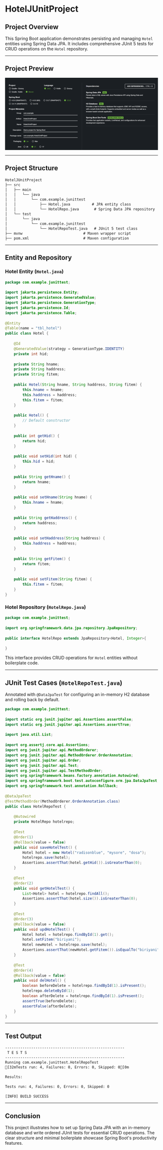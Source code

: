 # HotelJUnitProject

## Project Overview
This Spring Boot application demonstrates persisting and managing `Hotel` entities using Spring Data JPA. It includes comprehensive JUnit 5 tests for CRUD operations on the `Hotel` repository.

---

## Project Preview
![App Screenshot](./Image.png)

---

## Project Structure
```
HotelJUnitProject
├── src
│   ├── main
│   │   └── java
│   │       └── com.example.junittest
│   │           ├── Hotel.java          # JPA entity class
│   │           └── HotelRepo.java       # Spring Data JPA repository
│   └── test
│       └── java
│           └── com.example.junittest
│               └── HotelRepoTest.java   # JUnit 5 test class
├── mvnw                            # Maven wrapper script
├── pom.xml                         # Maven configuration
```

---

## Entity and Repository
### Hotel Entity (`Hotel.java`)
```java
package com.example.junittest;

import jakarta.persistence.Entity;
import jakarta.persistence.GeneratedValue;
import jakarta.persistence.GenerationType;
import jakarta.persistence.Id;
import jakarta.persistence.Table;

@Entity
@Table(name = "tbl_hotel")
public class Hotel {

    @Id
    @GeneratedValue(strategy = GenerationType.IDENTITY)
    private int hid;

    private String hname;
    private String haddress;
    private String fitem;

    public Hotel(String hname, String haddress, String fitem) {
        this.hname = hname;
        this.haddress = haddress;
        this.fitem = fitem;
    }

    public Hotel() {
        // Default constructor
    }

    public int getHid() {
        return hid;
    }

    public void setHid(int hid) {
        this.hid = hid;
    }

    public String getHname() {
        return hname;
    }

    public void setHname(String hname) {
        this.hname = hname;
    }

    public String getHaddress() {
        return haddress;
    }

    public void setHaddress(String haddress) {
        this.haddress = haddress;
    }

    public String getFitem() {
        return fitem;
    }

    public void setFitem(String fitem) {
        this.fitem = fitem;
    }
}
```

### Hotel Repository (`HotelRepo.java`)
```java
package com.example.junittest;

import org.springframework.data.jpa.repository.JpaRepository; 

public interface HotelRepo extends JpaRepository<Hotel, Integer>{ 
 
} 
```

This interface provides CRUD operations for `Hotel` entities without boilerplate code.

---

## JUnit Test Cases (`HotelRepoTest.java`)
Annotated with `@DataJpaTest` for configuring an in-memory H2 database and rolling back by default.

```java
package com.example.junittest;

import static org.junit.jupiter.api.Assertions.assertFalse;
import static org.junit.jupiter.api.Assertions.assertTrue;

import java.util.List;

import org.assertj.core.api.Assertions;
import org.junit.jupiter.api.MethodOrderer;
import org.junit.jupiter.api.MethodOrderer.OrderAnnotation;
import org.junit.jupiter.api.Order;
import org.junit.jupiter.api.Test;
import org.junit.jupiter.api.TestMethodOrder;
import org.springframework.beans.factory.annotation.Autowired;
import org.springframework.boot.test.autoconfigure.orm.jpa.DataJpaTest;
import org.springframework.test.annotation.Rollback;

@DataJpaTest
@TestMethodOrder(MethodOrderer.OrderAnnotation.class)
public class HotelRepoTest {

    @Autowired
    private HotelRepo hotelrepo;

    @Test
    @Order(1)
    @Rollback(value = false)
    public void saveHotelTest() {
        Hotel hotel = new Hotel("radisonblue", "mysore", "dosa");
        hotelrepo.save(hotel);
        Assertions.assertThat(hotel.getHid()).isGreaterThan(0);
    }

    @Test
    @Order(2)
    public void getHotelTest() {
        List<Hotel> hotel = hotelrepo.findAll();
        Assertions.assertThat(hotel.size()).isGreaterThan(0);
    }

    @Test
    @Order(3)
    @Rollback(value = false)
    public void updHotelTest() {
        Hotel hotel = hotelrepo.findById(1).get();
        hotel.setFitem("biriyani");
        Hotel newHotel = hotelrepo.save(hotel);
        Assertions.assertThat(newHotel.getFitem()).isEqualTo("biriyani");
    }

    @Test
    @Order(4)
    @Rollback(value = false)
    public void delHotel() {
        boolean beforeDelete = hotelrepo.findById(1).isPresent();
        hotelrepo.deleteById(1);
        boolean afterDelete = hotelrepo.findById(1).isPresent();
        assertTrue(beforeDelete);
        assertFalse(afterDelete);
    }
}
```

---

## Test Output
```
-------------------------------------------------------
 T E S T S
-------------------------------------------------------
Running com.example.junittest.HotelRepoTest
[32mTests run: 4, Failures: 0, Errors: 0, Skipped: 0[0m

Results:

Tests run: 4, Failures: 0, Errors: 0, Skipped: 0

[INFO] BUILD SUCCESS
```

---

## Conclusion
This project illustrates how to set up Spring Data JPA with an in-memory database and write ordered JUnit tests for essential CRUD operations. The clear structure and minimal boilerplate showcase Spring Boot's productivity features.
